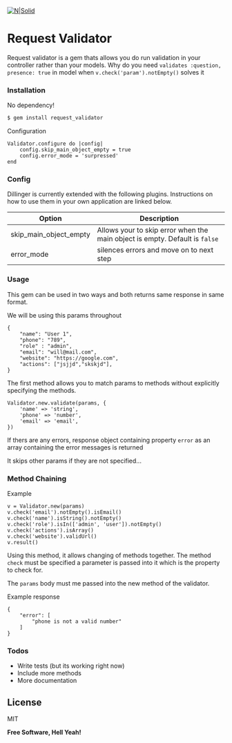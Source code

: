 [![N|Solid](https://s3-us-west-2.amazonaws.com/pinc-backend/images/cdn/rvalidator.png)](https://williamsisaac.com)

# Request Validator


Request validator is a gem thats allows you do run validation in your controller rather than your models. Why do you need `validates :question, presence: true` in model when `v.check('param').notEmpty()` solves it

### Installation

No dependency! 

```sh
$ gem install request_validator
```

Configuration

```
Validator.configure do |config|
	config.skip_main_object_empty = true
	config.error_mode = 'surpressed'
end
```

### Config

Dillinger is currently extended with the following plugins. Instructions on how to use them in your own application are linked below.

| Option | Description |
| ------ | ------ |
| skip_main_object_empty | Allows your to skip error when the main object is empty. Default is `false` |
| error_mode | silences errors and move on to next step |



### Usage

This gem can be used in two ways and both returns same response in same format.

We will be using this params throughout
```
{
	"name": "User 1",
	"phone": "789",
	"role" : "admin",
	"email": "will@mail.com",
	"website": "https://google.com",
	"actions": ["jsjjd","skskjd"],
}
```

The first method allows you to match params to methods without explicitly specifying the methods.


```
Validator.new.validate(params, {
	'name' => 'string',
	'phone' => 'number',
	'email' => 'email',
})
```

If thers are any errors, response object containing property `error` as an array containing the error messages is returned


It skips other params if they are not specified...

### Method Chaining

Example

```
v = Validator.new(params)
v.check('email').notEmpty().isEmail()
v.check('name').isString().notEmpty()
v.check('role').isIn(['admin', 'user']).notEmpty()
v.check('actions').isArray()
v.check('website').validUrl()
v.result()
```

Using this method, it allows changing of methods together. The method `check` must be specified a parameter is passed into it which is the property to check for.

The `params` body must me passed into the new method of the validator. 

Example response

```
{
    "error": [
        "phone is not a valid number"
    ]
}
```


### Todos

 - Write tests (but its working right now)
 - Include more methods
 - More documentation

License
----

MIT


**Free Software, Hell Yeah!**
